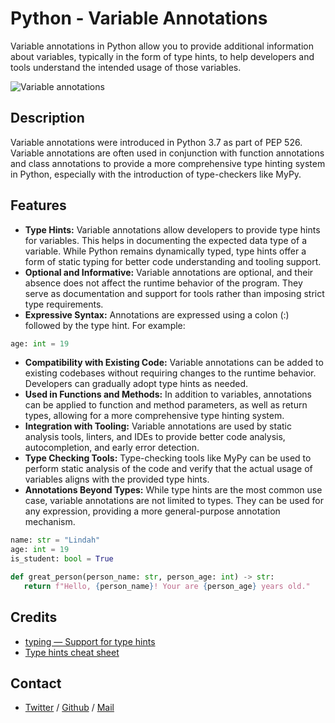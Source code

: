 # Python - Variable Annotations
Variable annotations in Python allow you to provide additional information about variables, typically in the form of type hints, to help developers and tools understand the intended usage of those variables.

![Variable annotations](https://external-preview.redd.it/BBgDROEMSwzPp7gzMaNhep1si6zANHbYHhH8qvttn40.jpg?auto=webp&s=c43d0143bf40c942b948d7fd07ad9adfbddcd82d)

## Description
Variable annotations were introduced in Python 3.7 as part of PEP 526. Variable annotations are often used in conjunction with function annotations and class annotations to provide a more comprehensive type hinting system in Python, especially with the introduction of type-checkers like MyPy.

## Features
 * **Type Hints:** Variable annotations allow developers to provide type hints for variables. This helps in documenting the expected data type of a variable. While Python remains dynamically typed, type hints offer a form of static typing for better code understanding and tooling support.
 * **Optional and Informative:** Variable annotations are optional, and their absence does not affect the runtime behavior of the program. They serve as documentation and support for tools rather than imposing strict type requirements.
 * **Expressive Syntax:** Annotations are expressed using a colon (:) followed by the type hint. For example:
 ```python
 age: int = 19
 ```
 * **Compatibility with Existing Code:** Variable annotations can be added to existing codebases without requiring changes to the runtime behavior. Developers can gradually adopt type hints as needed.
 * **Used in Functions and Methods:** In addition to variables, annotations can be applied to function and method parameters, as well as return types, allowing for a more comprehensive type hinting system.
 * **Integration with Tooling:** Variable annotations are used by static analysis tools, linters, and IDEs to provide better code analysis, autocompletion, and early error detection.
 * **Type Checking Tools:** Type-checking tools like MyPy can be used to perform static analysis of the code and verify that the actual usage of variables aligns with the provided type hints.
 * **Annotations Beyond Types:** While type hints are the most common use case, variable annotations are not limited to types. They can be used for any expression, providing a more general-purpose annotation mechanism.
 
 ```python
 name: str = "Lindah"
 age: int = 19
 is_student: bool = True

 def great_person(person_name: str, person_age: int) -> str:
    return f"Hello, {person_name}! Your are {person_age} years old."
 ```

## Credits
 * [typing — Support for type hints](https://docs.python.org/3/library/typing.html)
 * [Type hints cheat sheet](https://mypy.readthedocs.io/en/latest/cheat_sheet_py3.html)

## Contact
 * [Twitter](https://www.twitter.com/sakhilelindah) / [Github](https://github.com/sakhi-4096) / [Mail](mailto:sakhilelindah@protonmail.com)